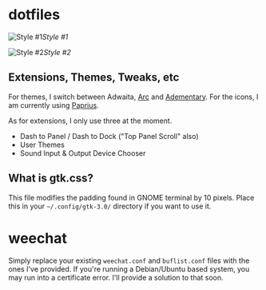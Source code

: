 # dotfiles

![Style #1](https://raw.githubusercontent.com/digiberk/dotfiles/master/screenshot.png)*Style #1*

![Style #2](https://raw.githubusercontent.com/digiberk/dotfiles/master/screenshot-alternate.png)*Style #2*
## Extensions, Themes, Tweaks, etc
For themes, I switch between Adwaita, [Arc](https://github.com/arc-design/arc-theme) and [Adementary](https://github.com/hrdwrrsk/adementary-theme). For the icons, I am currently using [Paprius](https://github.com/PapirusDevelopmentTeam/papirus-icon-theme).

As for extensions, I only use three at the moment.

* Dash to Panel / Dash to Dock ("Top Panel Scroll" also)
* User Themes
* Sound Input & Output Device Chooser

## What is gtk.css?

This file modifies the padding found in GNOME terminal by 10 pixels. Place this in your `~/.config/gtk-3.0/` directory if you want to use it.

# weechat
Simply replace your existing `weechat.conf` and `buflist.conf` files with the ones I've provided. If you're running a Debian/Ubuntu based system, you may run into a certificate error. I'll provide a solution to that soon.
